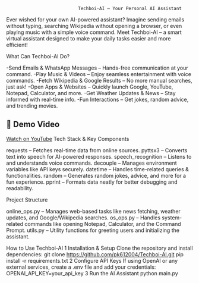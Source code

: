                                Techboi-AI – Your Personal AI Assistant

Ever wished for your own AI-powered assistant? Imagine sending emails without typing, searching Wikipedia without opening a browser, or even playing music with a simple voice command.
Meet Techboi-AI – a smart virtual assistant designed to make your daily tasks easier and more efficient!

  What Can Techboi-AI Do?

 -Send Emails & WhatsApp Messages – Hands-free communication at your command.
 -Play Music & Videos – Enjoy seamless entertainment with voice commands.
 -Fetch Wikipedia & Google Results – No more manual searches, just ask!
 -Open Apps & Websites – Quickly launch Google, YouTube, Notepad, Calculator, and more.
 -Get Weather Updates & News – Stay informed with real-time info.
 -Fun Interactions – Get jokes, random advice, and trending movies.
  ## 🎥 Demo Video
  [Watch on YouTube](https://youtu.be/2WZB_Kokod0)
  Tech Stack & Key Components

  requests – Fetches real-time data from online sources.
  pyttsx3 – Converts text into speech for AI-powered responses.
  speech_recognition – Listens to and understands voice commands.
  decouple – Manages environment variables like API keys securely.
  datetime – Handles time-related queries & functionalities.
  random – Generates random jokes, advice, and more for a fun experience.
  pprint – Formats data neatly for better debugging and readability.  

  Project Structure

  online_ops.py – Manages web-based tasks like news fetching, weather updates, and Google/Wikipedia searches.
  os_ops.py – Handles system-related commands like opening Notepad, Calculator, and the Command Prompt.
  utils.py – Utility functions for greeting users and initializing the assistant.

  How to Use Techboi-AI
  1️ Installation & Setup
  Clone the repository and install dependencies:
  git clone https://github.com/pk612004/Techboi-AI.git
  pip install -r requirements.txt
  2️ Configure API Keys
  If using OpenAI or any external services, create a .env file and add your credentials:
  OPENAI_API_KEY=your_api_key
  3️ Run the AI Assistant
  python main.py
